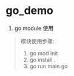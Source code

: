 # go_demo

1. go module 使用
> 模块使用步骤:
> 1. go mod init <module name>
> 2. go install .
> 3. go run main.go
